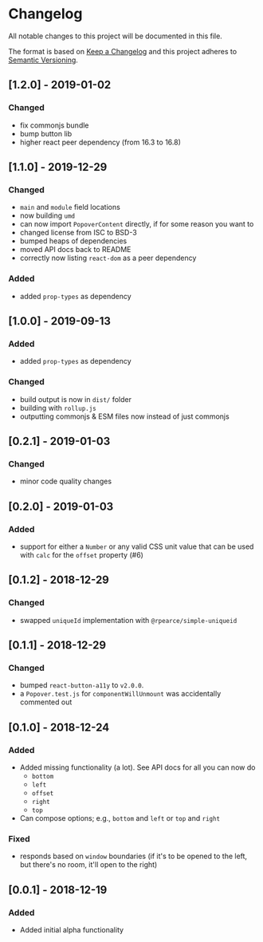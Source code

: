# Changelog
All notable changes to this project will be documented in this file.

The format is based on [Keep a Changelog](http://keepachangelog.com/en/1.0.0/)
and this project adheres to [Semantic Versioning](http://semver.org/spec/v2.0.0.html).

## [1.2.0] - 2019-01-02

### Changed
* fix commonjs bundle
* bump button lib
* higher react peer dependency (from 16.3 to 16.8)

## [1.1.0] - 2019-12-29

### Changed
* `main` and `module` field locations
* now building `umd`
* can now import `PopoverContent` directly, if for some reason you want to
* changed license from ISC to BSD-3
* bumped heaps of dependencies
* moved API docs back to README
* correctly now listing `react-dom` as a peer dependency

### Added
* added `prop-types` as dependency

## [1.0.0] - 2019-09-13

### Added
* added `prop-types` as dependency

### Changed
* build output is now in `dist/` folder
* building with `rollup.js`
* outputting commonjs & ESM files now instead of just commonjs

## [0.2.1] - 2019-01-03

### Changed
* minor code quality changes

## [0.2.0] - 2019-01-03

### Added
* support for either a `Number` or any valid CSS unit value that can be used
  with `calc` for the `offset` property (#6)

## [0.1.2] - 2018-12-29

### Changed
* swapped `uniqueId` implementation with `@rpearce/simple-uniqueid`

## [0.1.1] - 2018-12-29

### Changed
* bumped `react-button-a11y` to `v2.0.0`.
* a `Popover.test.js` for `componentWillUnmount` was accidentally commented out

## [0.1.0] - 2018-12-24

### Added
* Added missing functionality (a lot). See API docs for all you can now do
  * `bottom`
  * `left`
  * `offset`
  * `right`
  * `top`
* Can compose options; e.g., `bottom` and `left` or `top` and `right`

### Fixed
* responds based on `window` boundaries (if it's to be opened to the left, but
  there's no room, it'll open to the right)

## [0.0.1] - 2018-12-19

### Added
* Added initial alpha functionality
